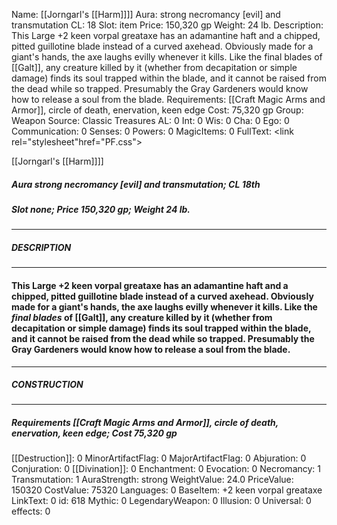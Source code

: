 Name: [[Jorngarl's [[Harm]]]]
Aura: strong necromancy [evil] and transmutation
CL: 18
Slot: item
Price: 150,320 gp
Weight: 24 lb.
Description: This Large +2 keen vorpal greataxe has an adamantine haft and a chipped, pitted guillotine blade instead of a curved axehead. Obviously made for a giant's hands, the axe laughs evilly whenever it kills. Like the final blades of [[Galt]], any creature killed by it (whether from decapitation or simple damage) finds its soul trapped within the blade, and it cannot be raised from the dead while so trapped. Presumably the Gray Gardeners would know how to release a soul from the blade.
Requirements: [[Craft Magic Arms and Armor]], circle of death, enervation, keen edge
Cost: 75,320 gp
Group: Weapon
Source: Classic Treasures
AL: 0
Int: 0
Wis: 0
Cha: 0
Ego: 0
Communication: 0
Senses: 0
Powers: 0
MagicItems: 0
FullText: <link rel="stylesheet"href="PF.css"><div class="heading"><p class="alignleft">[[Jorngarl's [[Harm]]]]</p><div style="clear: both;"></div></div><div><h5><b>Aura </b>strong necromancy [evil] and transmutation; <b>CL </b>18th</h5><h5><b>Slot </b>none; <b>Price </b>150,320 gp; <b>Weight </b>24 lb.</h5></div><hr/><div><h5><b>DESCRIPTION</b></h5></div><hr/><div><h4><p>This Large +2 keen vorpal greataxe has an adamantine haft and a chipped, pitted guillotine blade instead of a curved axehead. Obviously made for a giant's hands, the axe laughs evilly whenever it kills. Like the <i>final blades</i> of [[Galt]], any creature killed by it (whether from decapitation or simple damage) finds its soul trapped within the blade, and it cannot be raised from the dead while so trapped. Presumably the Gray Gardeners would know how to release a soul from the blade.</p></h4></div><hr/><div><h5><b>CONSTRUCTION</b></h5></div><hr/><div><h5><b>Requirements </b>[[Craft Magic Arms and Armor]], <i>circle of death</i>, <i>enervation</i>, <i>keen edge</i>; <b>Cost </b>75,320 gp</h5></div>
[[Destruction]]: 0
MinorArtifactFlag: 0
MajorArtifactFlag: 0
Abjuration: 0
Conjuration: 0
[[Divination]]: 0
Enchantment: 0
Evocation: 0
Necromancy: 1
Transmutation: 1
AuraStrength: strong
WeightValue: 24.0
PriceValue: 150320
CostValue: 75320
Languages: 0
BaseItem: +2 keen vorpal greataxe
LinkText: 0
id: 618
Mythic: 0
LegendaryWeapon: 0
Illusion: 0
Universal: 0
effects: 0
